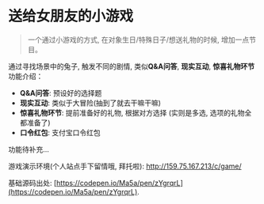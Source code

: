 # 送给女朋友的小游戏

> 一个通过小游戏的方式, 在对象生日/特殊日子/想送礼物的时候, 增加一点节目。

通过寻找场景中的兔子, 触发不同的剧情, 类似<b>Q&A问答</b>, <b>现实互动</b>, <b>惊喜礼物环节</b>
功能介绍：
<ul>
<li><b>Q&A问答</b>: 预设好的选择题</li>
<li><b>现实互动</b>: 类似于大冒险(抽到了就去干嘛干嘛)</li>
<li><b>惊喜礼物环节</b>: 提前准备好的礼物, 根据对方选择 (实则是多选, 选项的礼物全都准备了)</li>
<li><b>口令红包</b>: 支付宝口令红包</li></ul>
功能待补充...

游戏演示环境(个人站点手下留情哦, 拜托啦): http://159.75.167.213/c/game/


基础源码出处: [https://codepen.io/Ma5a/pen/zYgrqrL](https://codepen.io/Ma5a/pen/zYgrqrL).

